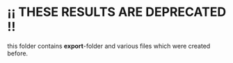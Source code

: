 # ¡¡ THESE RESULTS ARE DEPRECATED !!

this folder contains **export**-folder and various files which were created before.
